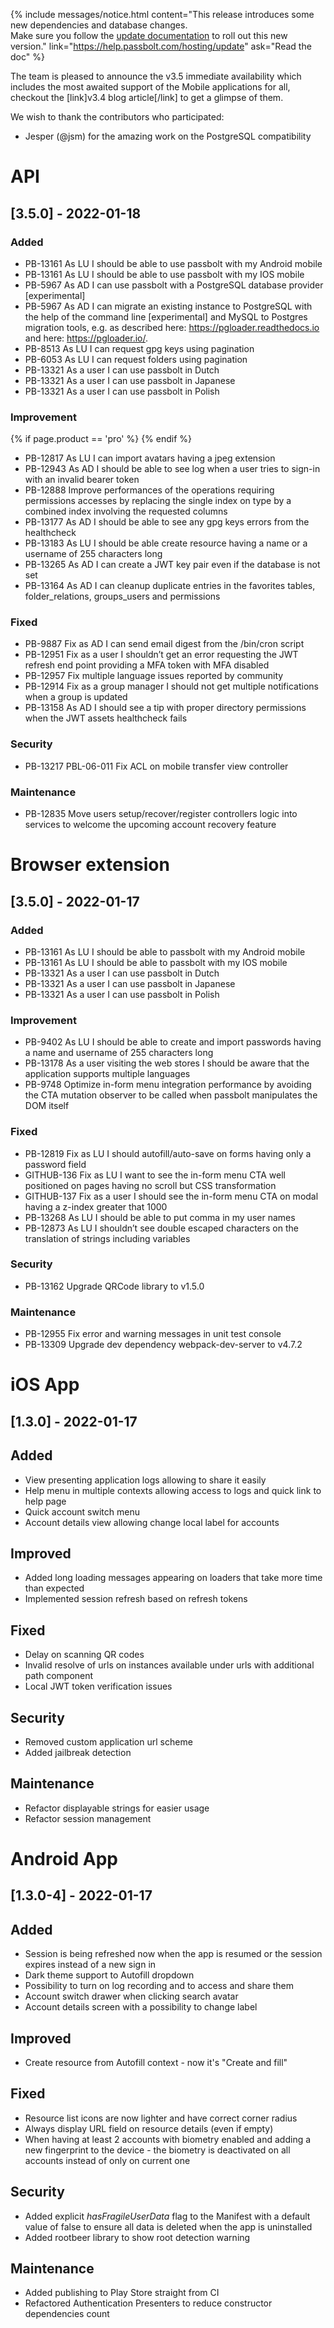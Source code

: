 {% include messages/notice.html
    content="This release introduces some new dependencies and database changes. <br>Make sure you follow 
    the [update documentation](https://help.passbolt.com/hosting/update) to roll out this new version."
    link="https://help.passbolt.com/hosting/update"
    ask="Read the doc"
%}

The team is pleased to announce the v3.5 immediate availability which includes the most awaited support of the Mobile applications for all, checkout the [link]v3.4 blog article[/link] to get a glimpse of them.

We wish to thank the contributors who participated:
- Jesper (@jsm) for the amazing work on the PostgreSQL compatibility

# API
## [3.5.0] - 2022-01-18
### Added
- PB-13161 As LU I should be able to use passbolt with my Android mobile
- PB-13161 As LU I should be able to use passbolt with my IOS mobile
- PB-5967 As AD I can use passbolt with a PostgreSQL database provider [experimental]
- PB-5967 As AD I can migrate an existing instance to PostgreSQL with the help of the command line [experimental] and MySQL to Postgres migration tools, e.g. as described here: https://pgloader.readthedocs.io and here: https://pgloader.io/.
- PB-8513 As LU I can request gpg keys using pagination
- PB-6053 As LU I can request folders using pagination
- PB-13321 As a user I can use passbolt in Dutch
- PB-13321 As a user I can use passbolt in Japanese
- PB-13321 As a user I can use passbolt in Polish

### Improvement
{% if page.product == 'pro' %}
{% endif %}
- PB-12817 As LU I can import avatars having a jpeg extension
- PB-12943 As AD I should be able to see log when a user tries to sign-in with an invalid bearer token
- PB-12888 Improve performances of the operations requiring permissions accesses by replacing the single index on type by a combined index involving the requested columns
- PB-13177 As AD I should be able to see any gpg keys errors from the healthcheck
- PB-13183 As LU I should be able create resource having a name or a username of 255 characters long
- PB-13265 As AD I can create a JWT key pair even if the database is not set
- PB-13164 As AD I can cleanup duplicate entries in the favorites tables, folder_relations, groups_users and permissions

### Fixed
- PB-9887 Fix as AD I can send email digest from the /bin/cron script
- PB-12951 Fix as a user I shouldn’t get an error requesting the JWT refresh end point providing a MFA token with MFA disabled
- PB-12957 Fix multiple language issues reported by community
- PB-12914 Fix as a group manager I should not get multiple notifications when a group is updated
- PB-13158 As AD I should see a tip with proper directory permissions when the JWT assets healthcheck fails

### Security
- PB-13217 PBL-06-011 Fix ACL on mobile transfer view controller

### Maintenance
- PB-12835 Move users setup/recover/register controllers logic into services to welcome the upcoming account recovery feature

# Browser extension
## [3.5.0] - 2022-01-17
### Added
- PB-13161 As LU I should be able to passbolt with my Android mobile
- PB-13161 As LU I should be able to passbolt with my IOS mobile
- PB-13321 As a user I can use passbolt in Dutch
- PB-13321 As a user I can use passbolt in Japanese
- PB-13321 As a user I can use passbolt in Polish

### Improvement
- PB-9402 As LU I should be able to create and import passwords having a name and username of 255 characters long
- PB-13178 As a user visiting the web stores I should be aware that the application supports multiple languages
- PB-9748 Optimize in-form menu integration performance by avoiding the CTA mutation observer to be called when passbolt manipulates the DOM itself

### Fixed
- PB-12819 Fix as LU I should autofill/auto-save on forms having only a password field
- GITHUB-136 Fix as LU I want to see the in-form menu CTA well positioned on pages having no scroll but CSS transformation
- GITHUB-137 Fix as a user I should see the in-form menu CTA on modal having a z-index greater that 1000
- PB-13268 As LU I should be able to put comma in my user names
- PB-12873 As LU I shouldn’t see double escaped characters on the translation of strings including variables

### Security
- PB-13162 Upgrade QRCode library to v1.5.0

### Maintenance
- PB-12955 Fix error and warning messages in unit test console
- PB-13309 Upgrade dev dependency webpack-dev-server to v4.7.2

# iOS App
## [1.3.0] - 2022-01-17
## Added
- View presenting application logs allowing to share it easily
- Help menu in multiple contexts allowing access to logs and quick link to help page
- Quick account switch menu
- Account details view allowing change local label for accounts

## Improved
- Added long loading messages appearing on loaders that take more time than expected
- Implemented session refresh based on refresh tokens

## Fixed
- Delay on scanning QR codes
- Invalid resolve of urls on instances available under urls with additional path component
- Local JWT token verification issues 

## Security
- Removed custom application url scheme
- Added jailbreak detection

## Maintenance
- Refactor displayable strings for easier usage
- Refactor session management

# Android App
## [1.3.0-4] - 2022-01-17
## Added
- Session is being refreshed now when the app is resumed or the session expires instead of a new sign in
- Dark theme support to Autofill dropdown
- Possibility to turn on log recording and to access and share them
- Account switch drawer when clicking search avatar
- Account details screen with a possibility to change label

## Improved
- Create resource from Autofill context - now it's "Create and fill"

## Fixed
- Resource list icons are now lighter and have correct corner radius
- Always display URL field on resource details (even if empty)
- When having at least 2 accounts with biometry enabled and adding a new fingerprint to the device - the biometry is deactivated on all accounts instead of only on current one

## Security
- Added explicit *hasFragileUserData* flag to the Manifest with a default value of false to ensure all data is deleted when the app is uninstalled
- Added rootbeer library to show root detection warning

## Maintenance
- Added publishing to Play Store straight from CI
- Refactored Authentication Presenters to reduce constructor dependencies count

